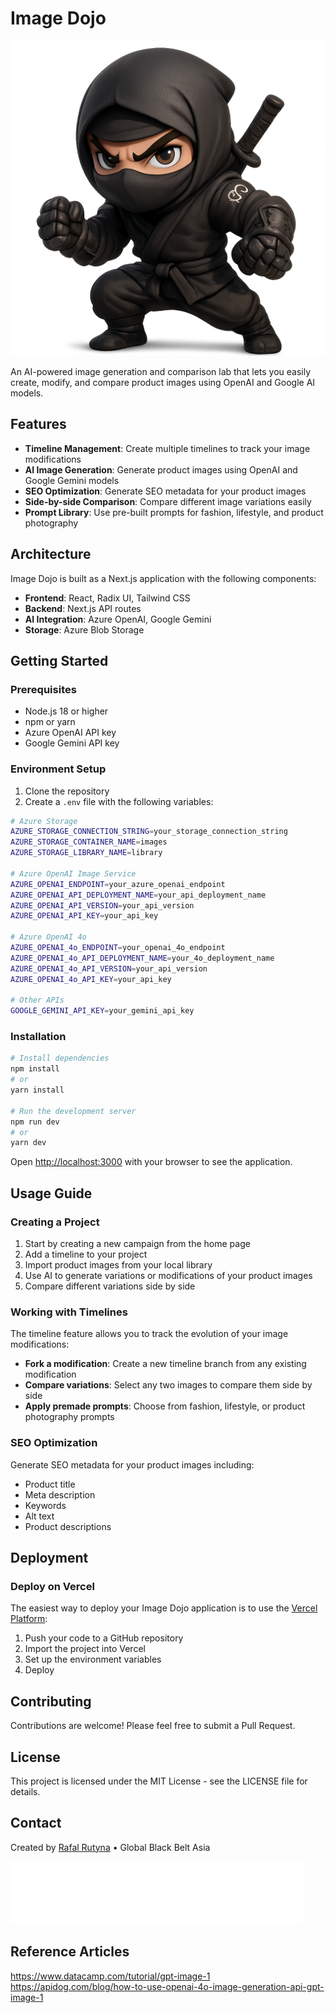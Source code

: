 # Image Dojo

![Image Dojo Logo](/public/assets/ninja.png)

An AI-powered image generation and comparison lab that lets you easily create, modify, and compare product images using OpenAI and Google AI models.

## Features

- **Timeline Management**: Create multiple timelines to track your image modifications
- **AI Image Generation**: Generate product images using OpenAI and Google Gemini models
- **SEO Optimization**: Generate SEO metadata for your product images
- **Side-by-side Comparison**: Compare different image variations easily
- **Prompt Library**: Use pre-built prompts for fashion, lifestyle, and product photography

## Architecture

Image Dojo is built as a Next.js application with the following components:

- **Frontend**: React, Radix UI, Tailwind CSS
- **Backend**: Next.js API routes
- **AI Integration**: Azure OpenAI, Google Gemini
- **Storage**: Azure Blob Storage

## Getting Started

### Prerequisites

- Node.js 18 or higher
- npm or yarn
- Azure OpenAI API key
- Google Gemini API key

### Environment Setup

1. Clone the repository
2. Create a `.env` file with the following variables:

```bash
# Azure Storage
AZURE_STORAGE_CONNECTION_STRING=your_storage_connection_string
AZURE_STORAGE_CONTAINER_NAME=images
AZURE_STORAGE_LIBRARY_NAME=library

# Azure OpenAI Image Service
AZURE_OPENAI_ENDPOINT=your_azure_openai_endpoint
AZURE_OPENAI_API_DEPLOYMENT_NAME=your_api_deployment_name
AZURE_OPENAI_API_VERSION=your_api_version
AZURE_OPENAI_API_KEY=your_api_key

# Azure OpenAI 4o
AZURE_OPENAI_4o_ENDPOINT=your_openai_4o_endpoint
AZURE_OPENAI_4o_API_DEPLOYMENT_NAME=your_4o_deployment_name
AZURE_OPENAI_4o_API_VERSION=your_api_version
AZURE_OPENAI_4o_API_KEY=your_api_key

# Other APIs
GOOGLE_GEMINI_API_KEY=your_gemini_api_key
```

### Installation

```bash
# Install dependencies
npm install
# or
yarn install

# Run the development server
npm run dev
# or
yarn dev
```

Open [http://localhost:3000](http://localhost:3000) with your browser to see the application.

## Usage Guide

### Creating a Project

1. Start by creating a new campaign from the home page
2. Add a timeline to your project
3. Import product images from your local library
4. Use AI to generate variations or modifications of your product images
5. Compare different variations side by side

### Working with Timelines

The timeline feature allows you to track the evolution of your image modifications:

- **Fork a modification**: Create a new timeline branch from any existing modification
- **Compare variations**: Select any two images to compare them side by side
- **Apply premade prompts**: Choose from fashion, lifestyle, or product photography prompts

### SEO Optimization

Generate SEO metadata for your product images including:
- Product title
- Meta description
- Keywords
- Alt text
- Product descriptions

## Deployment

### Deploy on Vercel

The easiest way to deploy your Image Dojo application is to use the [Vercel Platform](https://vercel.com/new):

1. Push your code to a GitHub repository
2. Import the project into Vercel
3. Set up the environment variables
4. Deploy

## Contributing

Contributions are welcome! Please feel free to submit a Pull Request.

## License

This project is licensed under the MIT License - see the LICENSE file for details.

## Contact

Created by [Rafal Rutyna](mailto:rafal.rutyna@microsoft.com) • Global Black Belt Asia

![Microsoft Logo](/public/assets/microsoft-logo-white.svg)

## Reference Articles

https://www.datacamp.com/tutorial/gpt-image-1
https://apidog.com/blog/how-to-use-openai-4o-image-generation-api-gpt-image-1
